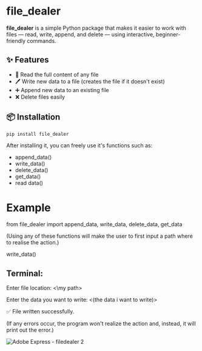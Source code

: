 # file_dealer

**file_dealer** is a simple Python package that makes it easier to work with files — read, write, append, and delete — using interactive, beginner-friendly commands.

## ✨ Features

- 📖 Read the full content of any file
- 🖊 Write new data to a file (creates the file if it doesn't exist)
- ➕ Append new data to an existing file
- ❌ Delete files easily

## 📦 Installation

```bash
pip install file_dealer
```


After installing it, you can freely use it's functions such as:
- append_data()
- write_data()
- delete_data()
- get_data()
- read data()

# Example

from file_dealer import append_data, write_data, delete_data, get_data

(Using any of these functions will make the user to first input a path where to realise the action.)

write_data()

## Terminal:
Enter file location: <\my path>

Enter the data you want to write: <(the data i want to write)>

✅ File written successfully.

(If any errors occur, the program won't realize the action and, instead, it will print out the error.)

![Adobe Express - filedealer 2](https://github.com/user-attachments/assets/4216092f-4acd-4bc7-94d9-311b73810b67)

